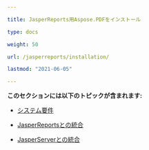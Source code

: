 ```yaml
---

title: JasperReports用Aspose.PDFをインストール

type: docs

weight: 50

url: /jasperreports/installation/

lastmod: "2021-06-05"

---
```




**このセクションには以下のトピックが含まれます:**



- [システム要件](/pdf/jasperreports/system-requirements/)

- [JasperReportsとの統合](/pdf/jasperreports/integration-with-jasperreports/)

- [JasperServerとの統合](/pdf/jasperreports/integration-with-jasperserver/)